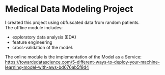 # Medical Data Modeling Project

I created this project using obfuscated data from random patients.  
The offline module includes:
- exploratory data analysis (EDA)
- feature engineering
- cross-validation of the model.  

The online module is the implementation of the Model as a Service:  
https://towardsdatascience.com/5-different-ways-to-deploy-your-machine-learning-model-with-aws-bd676ab5f8d4

